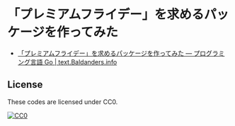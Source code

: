 # 「プレミアムフライデー」を求めるパッケージを作ってみた

- [「プレミアムフライデー」を求めるパッケージを作ってみた — プログラミング言語 Go | text.Baldanders.info](http://text.baldanders.info/golang/premium-friday/)

## License

These codes are licensed under CC0.

[![CC0](http://i.creativecommons.org/p/zero/1.0/88x31.png "CC0")](http://creativecommons.org/publicdomain/zero/1.0/)
